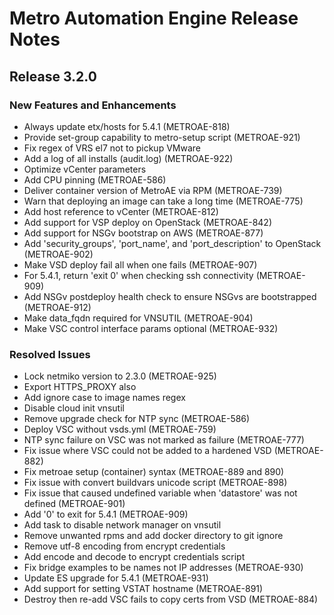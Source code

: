 # Metro Automation Engine Release Notes
## Release 3.2.0
### New Features and Enhancements
* Always update etx/hosts for 5.4.1 (METROAE-818)
* Provide set-group capability to metro-setup script (METROAE-921)
* Fix regex of VRS el7 not to pickup VMware
* Add a log of all installs (audit.log) (METROAE-922)
* Optimize vCenter parameters
* Add CPU pinning (METROAE-586)
* Deliver container version of MetroAE via RPM (METROAE-739)
* Warn that deploying an image can take a long time (METROAE-775)
* Add host reference to vCenter (METROAE-812)
* Add support for VSP deploy on OpenStack (METROAE-842)
* Add support for NSGv bootstrap on AWS (METROAE-877)
* Add 'security_groups', 'port_name', and 'port_description' to OpenStack (METROAE-902)
* Make VSD deploy fail all when one fails (METROAE-907)
* For 5.4.1, return 'exit 0' when checking ssh connectivity (METROAE-909)
* Add NSGv postdeploy health check to ensure NSGvs are bootstrapped (METROAE-912)
* Make data_fqdn required for VNSUTIL (METROAE-904)
* Make VSC control interface params optional (METROAE-932)
### Resolved Issues
* Lock netmiko version to 2.3.0 (METROAE-925)
* Export HTTPS_PROXY also
* Add ignore case to image names regex
* Disable cloud init vnsutil
* Remove upgrade check for NTP sync (METROAE-586)
* Deploy VSC without vsds.yml (METROAE-759)
* NTP sync failure on VSC was not marked as failure (METROAE-777)
* Fix issue where VSC could not be added to a hardened VSD (METROAE-882)
* Fix metroae setup (container) syntax (METROAE-889 and 890)
* Fix issue with convert buildvars unicode script (METROAE-898)
* Fix issue that caused undefined variable when 'datastore' was not defined (METROAE-901)
* Add '0' to exit for 5.4.1 (METROAE-909)
* Add task to disable network manager on vnsutil
* Remove unwanted rpms and add docker directory to git ignore
* Remove utf-8 encoding from encrypt credentials
* Add encode and decode to encrypt credentials script
* Fix bridge examples to be names not IP addresses (METROAE-930)
* Update ES upgrade for 5.4.1 (METROAE-931)
* Add support for setting VSTAT hostname (METROAE-891)
* Destroy then re-add VSC fails to copy certs from VSD (METROAE-884)
